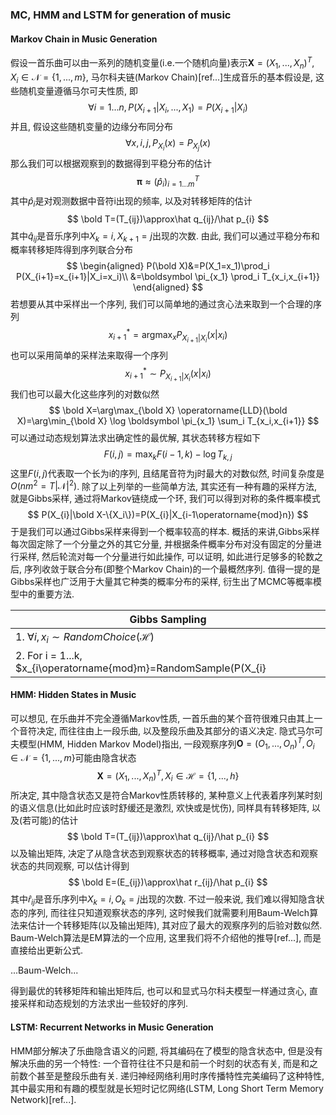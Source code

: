 ### MC, HMM and LSTM for generation of music

#### Markov Chain in Music Generation

假设一首乐曲可以由一系列的随机变量(i.e.一个随机向量)表示$\boldsymbol X=(X_1,...,X_n)^T,X_i\in\mathcal N=\{1,...,m\}$, 马尔科夫链(Markov Chain)[ref...]生成音乐的基本假设是, 这些随机变量遵循马尔可夫性质,  即
$$
\forall i=1...n,P(X_{i+1}|X_{i},...,X_1)=P(X_{i+1}|X_{i})
$$
并且, 假设这些随机变量的边缘分布同分布
$$
\forall x,i,j,P_{X_i}(x)=P_{X_j}(x)
$$
 那么我们可以根据观察到的数据得到平稳分布的估计
$$
\boldsymbol \pi\approx (\hat p_i)_{i=1...m}^T
$$
其中$\hat p_i$是对观测数据中音符i出现的频率, 以及对转移矩阵的估计
$$
\bold T=(T_{ij})\approx\hat q_{ij}/\hat p_{i}
$$
其中$\hat q_{ij}$是音乐序列中$X_k=i,X_{k+1}=j$出现的次数. 由此, 我们可以通过平稳分布和概率转移矩阵得到序列联合分布
$$
\begin{aligned}
P(\bold X)&=P(X_1=x_1)\prod_i P(X_{i+1}=x_{i+1}|X_i=x_i)\\
&=\boldsymbol \pi_{x_1} \prod_i T_{x_i,x_{i+1}} 
\end{aligned}
$$
若想要从其中采样出一个序列, 我们可以简单地的通过贪心法来取到一个合理的序列
$$
x_{i+1}^*=\operatorname{argmax}_{x}P_{X_{i+1}|X_i}(x|x_i)
$$
也可以采用简单的采样法来取得一个序列
$$
x_{i+1}^*\sim P_{X_{i+1}|X_i}(x|x_i)
$$
我们也可以最大化这些序列的对数似然
$$
\bold X=\arg\max_{\bold X} \operatorname{LLD}(\bold X)=\arg\min_{\bold X}  \log \boldsymbol \pi_{x_1} \sum_i T_{x_i,x_{i+1}}
$$
可以通过动态规划算法求出确定性的最优解, 其状态转移方程如下
$$
F(i,j)=\max_k F(i-1,k)-\log T_{k,j}
$$
这里$F(i,j)$代表取一个长为i的序列, 且结尾音符为j时最大的对数似然, 时间复杂度是$O(n m^2=T|\mathcal N|^2)$. 除了以上列举的一些简单方法, 其实还有一种有趣的采样方法, 就是Gibbs采样, 通过将Markov链绕成一个环, 我们可以得到对称的条件概率模式
$$
P(X_{i}|\bold X-\{X_i\})=P(X_{i}|X_{i-1\operatorname{mod}n})
$$
于是我们可以通过Gibbs采样来得到一个概率较高的样本. 概括的来讲,Gibbs采样每次固定除了一个分量之外的其它分量, 并根据条件概率分布对没有固定的分量进行采样, 然后轮流对每一个分量进行如此操作, 可以证明, 如此进行足够多的轮数之后, 序列收敛于联合分布(即整个Markov Chain)的一个最概然序列. 值得一提的是Gibbs采样也广泛用于大量其它种类的概率分布的采样, 衍生出了MCMC等概率模型中的重要方法.

| Gibbs Sampling                                               |
| ------------------------------------------------------------ |
| 1. $\forall i,x_i\sim RandomChoice(\mathcal H )$             |
| 2. For i = 1...k, $x_{i\operatorname{mod}m}=RandomSample(P(X_{i}|\bold X-\{X_i\})=P(X_{i}|X_{i-1\operatorname{mod}n}))$ |

#### HMM: Hidden States in Music

可以想见, 在乐曲并不完全遵循Markov性质, 一首乐曲的某个音符很难只由其上一个音符决定, 而往往由上一段乐曲, 以及整段乐曲及其部分的语义决定. 隐式马尔可夫模型(HMM, Hidden Markov Model)指出, 一段观察序列$\boldsymbol O=(O_1,...,O_n)^T,O_i\in\mathcal N=\{1,...,m\}$可能由隐含状态$$\boldsymbol X=(X_1,...,X_n)^T,X_i\in\mathcal H=\{1,...,h\}$$所决定, 其中隐含状态又是符合Markov性质转移的, 某种意义上代表着序列某时刻的语义信息(比如此时应该时舒缓还是激烈, 欢快或是忧伤), 同样具有转移矩阵, 以及(若可能)的估计
$$
\bold T=(T_{ij})\approx\hat q_{ij}/\hat p_{i}
$$
以及输出矩阵, 决定了从隐含状态到观察状态的转移概率, 通过对隐含状态和观察状态的共同观察, 可以估计得到
$$
\bold E=(E_{ij})\approx\hat r_{ij}/\hat p_{i}
$$
其中$\hat r_{ij}$是音乐序列中$X_k=i,O_k=j$出现的次数. 不过一般来说, 我们难以得知隐含状态的序列, 而往往只知道观察状态的序列, 这时候我们就需要利用Baum-Welch算法来估计一个转移矩阵(以及输出矩阵), 其对应了最大的观察序列的后验对数似然. Baum-Welch算法是EM算法的一个应用, 这里我们将不介绍他的推导[ref...], 而是直接给出更新公式.

...Baum-Welch...

得到最优的转移矩阵和输出矩阵后, 也可以和显式马尔科夫模型一样通过贪心, 直接采样和动态规划的方法求出一些较好的序列. 

#### LSTM: Recurrent Networks in Music Generation

HMM部分解决了乐曲隐含语义的问题, 将其编码在了模型的隐含状态中, 但是没有解决乐曲的另一个特性: 一个音符往往不只是和前一个时刻的状态有关, 而是和之前数个甚至是整段乐曲有关. 递归神经网络利用时序传播特性完美编码了这种特性, 其中最实用和有趣的模型就是长短时记忆网络(LSTM, Long Short Term Memory Network)[ref...].

